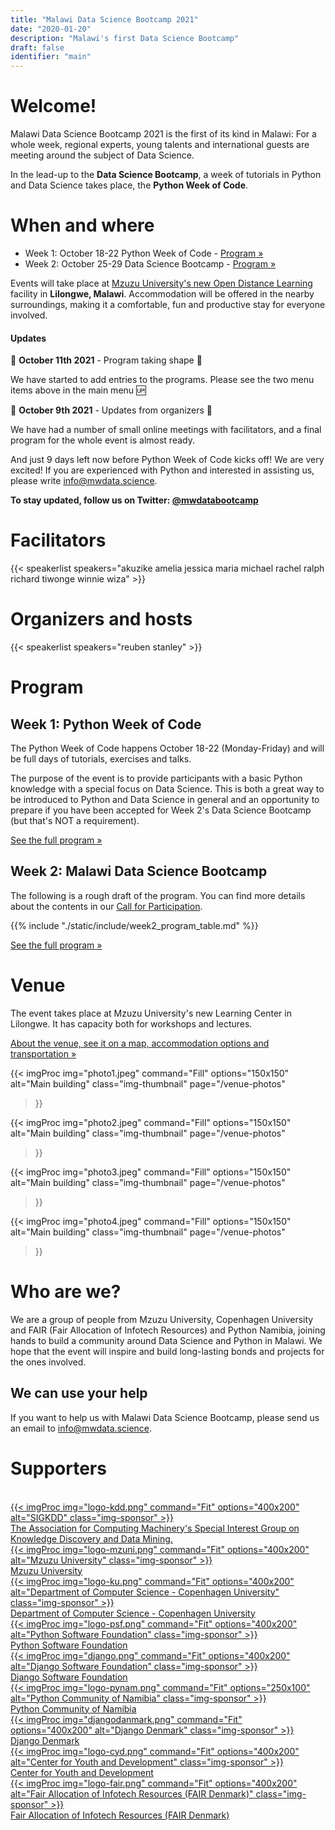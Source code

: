 ```yaml
---
title: "Malawi Data Science Bootcamp 2021"
date: "2020-01-20"
description: "Malawi's first Data Science Bootcamp"
draft: false
identifier: "main"
---
```


# Welcome!

Malawi Data Science Bootcamp 2021 is the first of its kind in Malawi: For a whole week, regional experts, young talents and international guests are meeting around the subject of Data Science.

In the lead-up to the **Data Science Bootcamp**, a week of tutorials in Python and Data Science takes place, the **Python Week of Code**.


# When and where

* Week 1: October 18-22 Python Week of Code - [Program »](/python-week-of-code/)
* Week 2: October 25-29 Data Science Bootcamp - [Program »](/program/)

Events will take place at [Mzuzu University's new Open Distance Learning](/venue/) facility in **Lilongwe, Malawi**. Accommodation will be offered in the nearby surroundings, making it a comfortable, fun and productive stay for everyone involved.

#### Updates

📢 **October 11th 2021** - Program taking shape  📢

We have started to add entries to the programs. Please see the two menu items above in the main menu 🆙


📢 **October 9th 2021** - Updates from organizers  📢

We have had a number of small online meetings with facilitators, and a final program for the whole event is almost ready.

And just 9 days left now before Python Week of Code kicks off! We are very excited! If you are experienced with Python and interested in assisting us, please write info@mwdata.science.

<div style="display: none">

📢 **August 24th 2021** - Python Week of Code program  📢

The headlines of the program for the Python Week of Code have been decided and are announced further down and in our [Call for Partipation](/cfp/).
Everything is well underway. If you have any questions, don't hesitate to reach out!

📢 **July 30th 2021** - Registration (Week 1) for Python Week of Code <strong>OPEN</strong> 📢

We are happy to announce that the registration for Python Week of Code is open, following the conclusion of the registration for Week 2.

📢 **June 30th 2021** - Registrations (Week 2) are closed 📢

In the coming weeks, we are sending out responses to everyone who have registered.
We have received just over 100 registrations. Thanks to everyone for your support!


📢 **June 11th 2021** - Adjustment in registration process 📢

Registration will close on <u>June 30th</u>. We have already received many requests, big
thanks to everyone for this support. Once all requests are processed, we will send out
invitations to apply for scholarship. We expect this to be around mid-July.

People who have already registered will receive a confirmation by email within the next week.

📢 **May 10th 2021** - Today, registrations have opened 📢<br>
📢 **May 9th 2021** - Facilitators for Week 2 have been announced 📢

</div>

<strong>To stay updated, follow us on Twitter: [@mwdatabootcamp](https://twitter.com/mwdatabootcamp)</strong>

# Facilitators

{{< speakerlist speakers="akuzike amelia jessica maria michael rachel ralph richard tiwonge winnie wiza" >}}

# Organizers and hosts

{{< speakerlist speakers="reuben stanley" >}}


# Program

## Week 1: Python Week of Code

The Python Week of Code happens October 18-22 (Monday-Friday) and will be full days of tutorials, exercises and talks.

The purpose of the event is to provide participants with a basic Python knowledge with a special focus on Data Science.
This is both a great way to be introduced to Python and Data Science in general and an opportunity to prepare if you
have been accepted for Week 2's Data Science Bootcamp (but that's NOT a requirement).

[See the full program »](/python-week-of-code/)

## Week 2: Malawi Data Science Bootcamp

The following is a rough draft of the program. You can find more details about the contents in our [Call for Participation](/cfp/).

{{% include "./static/include/week2_program_table.md" %}}

[See the full program »](/program/)

# Venue

The event takes place at Mzuzu University's new Learning Center in Lilongwe. It has capacity both for workshops and lectures.

[About the venue, see it on a map, accommodation options and transportation »](/venue)

{{< imgProc
img="photo1.jpeg"
command="Fill"
options="150x150"
alt="Main building"
class="img-thumbnail"
page="/venue-photos"
>}}

{{< imgProc
img="photo2.jpeg"
command="Fill"
options="150x150"
alt="Main building"
class="img-thumbnail"
page="/venue-photos"
>}}

{{< imgProc
img="photo3.jpeg"
command="Fill"
options="150x150"
alt="Main building"
class="img-thumbnail"
page="/venue-photos"
>}}

{{< imgProc
img="photo4.jpeg"
command="Fill"
options="150x150"
alt="Main building"
class="img-thumbnail"
page="/venue-photos"
>}}

<div style="clear: both"></div>

# Who are we?

We are a group of people from Mzuzu University, Copenhagen University and FAIR (Fair Allocation of Infotech Resources) and Python Namibia, joining hands to build a community around Data Science and Python in Malawi. We hope that the event will inspire and build long-lasting bonds and projects for the ones involved.

## We can use your help

If you want to help us with Malawi Data Science Bootcamp, please send us an email to
[info@mwdata.science](mailto:info@mwdata.science).


# Supporters
<br>

<div class="sponsor-cards">

<div class="sponsor-card">
<a href="https://kdd.org" target="_blank" class="sponsor">
<div class="sponsor-img">
{{< imgProc
img="logo-kdd.png"
command="Fit"
options="400x200"
alt="SIGKDD"
class="img-sponsor"
>}}
</div>
<div class="sponsor-card-text">
The Association for Computing Machinery's Special Interest Group on Knowledge Discovery and Data Mining.
</div>
</a>
</div>

<div class="sponsor-card">
<a href="https://www.mzuni.ac.mw/" target="_blank" class="sponsor">
<div class="sponsor-img">
{{< imgProc
img="logo-mzuni.png"
command="Fit"
options="400x200"
alt="Mzuzu University"
class="img-sponsor"
>}}
</div>
<div class="sponsor-card-text">
Mzuzu University
</div>
</a>
</div>

<div class="sponsor-card">
<a href="https://di.ku.dk/" target="_blank" class="sponsor">
<div class="sponsor-img">
{{< imgProc
img="logo-ku.png"
command="Fit"
options="400x200"
alt="Department of Computer Science - Copenhagen University"
class="img-sponsor"
>}}
</div>
<div class="sponsor-card-text">
Department of Computer Science - Copenhagen University
</div>
</a>

</div>

<div class="sponsor-card">
<a href="https://www.python.org/psf-landing/" target="_blank" class="sponsor">
<div class="sponsor-img">
{{< imgProc
img="logo-psf.png"
command="Fit"
options="400x200"
alt="Python Software Foundation"
class="img-sponsor"
>}}
</div>
<div class="sponsor-card-text">
Python Software Foundation
</div>
</a>

</div>

<div class="sponsor-card">
<a href="https://www.djangoproject.com/foundation/" target="_blank" class="sponsor">
<div class="sponsor-img">
{{< imgProc
img="django.png"
command="Fit"
options="400x200"
alt="Django Software Foundation"
class="img-sponsor"
>}}
</div>
<div class="sponsor-card-text">
Django Software Foundation
</div>
</a>

</div>

<div class="sponsor-card">
<a href="https://pynamibia.herokuapp.com/" target="_blank" class="sponsor">
<div class="sponsor-img">
{{< imgProc
img="logo-pynam.png"
command="Fit"
options="250x100"
alt="Python Community of Namibia"
class="img-sponsor"
>}}
</div>
<div class="sponsor-card-text">
Python Community of Namibia
</div>
</a>

</div>

<div class="sponsor-card">
<a href="https://www.django-denmark.org/" target="_blank" class="sponsor">
<div class="sponsor-img">
{{< imgProc
img="djangodanmark.png"
command="Fit"
options="400x200"
alt="Django Denmark"
class="img-sponsor"
>}}
</div>
<div class="sponsor-card-text">
Django Denmark
</div>
</a>

</div>

<div class="sponsor-card">
<a href="https://www.cydmalawi.org/" target="_blank" class="sponsor">
<div class="sponsor-img">
{{< imgProc
img="logo-cyd.png"
command="Fit"
options="400x200"
alt="Center for Youth and Development"
class="img-sponsor"
>}}
</div>
<div class="sponsor-card-text">
Center for Youth and Development
</div>
</a>

</div>


<div class="sponsor-card">
<a href="https://www.fairdanmark.dk/en/" target="_blank" class="sponsor">
<div class="sponsor-img">
{{< imgProc
img="logo-fair.png"
command="Fit"
options="400x200"
alt="Fair Allocation of Infotech Resources (FAIR Denmark)"
class="img-sponsor"
>}}
</div>
<div class="sponsor-card-text">
Fair Allocation of Infotech Resources (FAIR Denmark)
</div>
</a>
</div>

</div>
